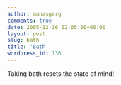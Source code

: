 ```yaml
---
author: manasgarg
comments: true
date: 2005-12-16 02:05:00+00:00
layout: post
slug: bath
title: 'Bath'
wordpress_id: 136
---
```


Taking bath resets the state of mind!

